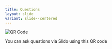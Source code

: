 ```yaml
---
title: Questions
layout: slide
variant: slide--centered
---
```

![QR Code](/images/slido.png)

You can ask questions via Slido using this QR code


